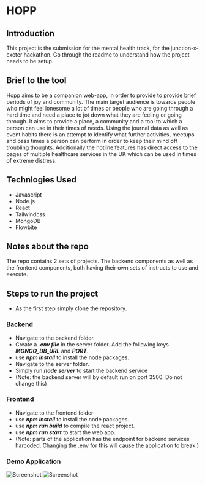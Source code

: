 # HOPP

## Introduction

This project is the submission for the mental health track, for the junction-x-exeter hackathon. Go through the readme to understand how the project needs to be setup.

## Brief to the tool

Hopp aims to be a companion web-app, in order to provide to provide brief periods of joy and community. The main target audience is towards people who might feel lonesome a lot of times or people who are going through a hard time and need a place to jot down what they are feeling or going through. It aims to provide a place, a community and a tool to which a person can use in their times of needs. Using the journal data as well as event habits there is an attempt to identify what further activities, meetups and pass times a person can perform in order to keep their mind off troubling thoughts. Additionally the hotline features has direct access to the pages of multiple healthcare services in the UK which can be used in times of extreme distress.

## Technlogies Used

* Javascript
* Node.js
* React
* Tailwindcss
* MongoDB
* Flowbite

## Notes about the repo

The repo contains 2 sets of projects. The backend components as well as the frontend components, both having their own sets of instructs to use and execute.

## Steps to run the project
* As the first step simply clone the repository.

### Backend
* Navigate to the backend folder.
* Create a ***.env file*** in the server folder. Add the following keys ***MONGO_DB_URL*** and ***PORT***. 
* use ***npm install*** to install the node packages.
* Navigate to the server folder.
* Simply run ***node server*** to start the backend service
* (Note: the backend server will by default run on port 3500. Do not change this)


### Frontend

* Navigate to the frontend folder
* use ***npm install*** to install the node packages.
* use ***npm run build*** to compile the react project.
* use ***npm run start*** to start the web app.
* (Note: parts of the application has the endpoint for backend services harcoded. Changing the .env for this will cause the application to break.)

### Demo Application 

![Screenshot](/img_1.jpg)
![Screenshot](/img_2.jpg)
